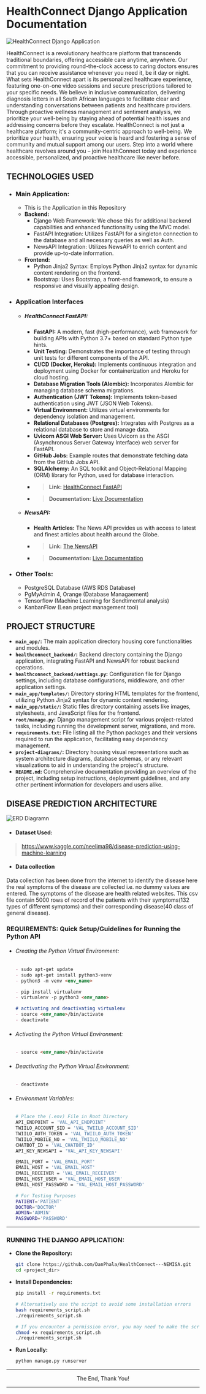 # HealthConnect Django Application Documentation

![HealthConnect Django Application](./main_app/static/img/about.jpg)

HealthConnect is a revolutionary healthcare platform that transcends traditional boundaries, offering accessible care anytime, anywhere. Our commitment to providing round-the-clock access to caring doctors ensures that you can receive assistance whenever you need it, be it day or night. What sets HealthConnect apart is its personalized healthcare experience, featuring one-on-one video sessions and secure prescriptions tailored to your specific needs. We believe in inclusive communication, delivering diagnosis letters in all South African languages to facilitate clear and understanding conversations between patients and healthcare providers. Through proactive wellness management and sentiment analysis, we prioritize your well-being by staying ahead of potential health issues and addressing concerns before they escalate. HealthConnect is not just a healthcare platform; it's a community-centric approach to well-being. We prioritize your health, ensuring your voice is heard and fostering a sense of community and mutual support among our users. Step into a world where healthcare revolves around you – join HealthConnect today and experience accessible, personalized, and proactive healthcare like never before.

## TECHNOLOGIES USED
- ### Main Application:
    - This is the Application in this Repository
    - **Backend:**
        - Django Web Framework: We chose this for additional backend capabilities and enhanced functionality using the MVC model.
        - FastAPI Integration: Utilizes FastAPI for a singleton connection to the database and all necessary queries as well as Auth.
        - NewsAPI Integration: Utilizes NewsAPI to enrich content and provide up-to-date information.
    - **Frontend:**
        - Python Jinja2 Syntax: Employs Python Jinja2 syntax for dynamic content rendering on the frontend.
        - Bootstrap: Uses Bootstrap, a front-end framework, to ensure a responsive and visually appealing design.
- ### Application Interfaces
    - ##### HealthConnect FastAPI:
        - **FastAPI:** A modern, fast (high-performance), web framework for building APIs with Python 3.7+ based on standard Python type hints.
        - **Unit Testing:** Demonstrates the importance of testing through unit tests for different components of the API.
        - **CI/CD (Docker, Heroku):** Implements continuous integration and deployment using Docker for containerization and Heroku for cloud hosting.
        - **Database Migration Tools (Alembic):** Incorporates Alembic for managing database schema migrations.
        - **Authentication (JWT Tokens):** Implements token-based authentication using JWT (JSON Web Tokens).
        - **Virtual Environment:** Utilizes virtual environments for dependency isolation and management.
        - **Relational Databases (Postgres):** Integrates with Postgres as a relational database to store and manage data.
        - **Uvicorn ASGI Web Server:** Uses Uvicorn as the ASGI (Asynchronous Server Gateway Interface) web server for FastAPI.
        - **GitHub Jobs:** Example routes that demonstrate fetching data from the GitHub Jobs API.
        - **SQLAlchemy:** An SQL toolkit and Object-Relational Mapping (ORM) library for Python, used for database interaction.
        - > **Link:** [HealthConnect FastAPI](https://github.com/TebogoYungMercykay/Python_API_Development_Booth_FASTAPI)
        - > **Documentation:** [Live Documentation](https://healthconnect-python-fastapi-9b23b53a9ae4.herokuapp.com/docs)
    - ##### NewsAPI:
        - **Health Articles:** The News API provides us with access to latest and finest articles about health around the Globe.
        - > **Link:** [The NewsAPI](https://newsapi.org)
        - > **Documentation:** [Live Documentation](https://newsapi.org/docs)
- ### Other Tools:
    - PostgreSQL Database (AWS RDS Database)
    - PgMyAdmin 4, Orange (Database Managaement)
    - Tensorflow (Machine Learning for Sendtimental analysis)
    - KanbanFlow (Lean project management tool)

## PROJECT STRUCTURE

- **`main_app/`:** The main application directory housing core functionalities and modules.
- **`healthconnect_backend/`:** Backend directory containing the Django application, integrating FastAPI and NewsAPI for robust backend operations.
- **`healthconnect_backend/settings.py`:** Configuration file for Django settings, including database configurations, middleware, and other application settings.
- **`main_app/templates/`:** Directory storing HTML templates for the frontend, utilizing Python Jinja2 syntax for dynamic content rendering.
- **`main_app/static/`:** Static files directory containing assets like images, stylesheets, and JavaScript files for the frontend.
- **`root/manage.py`:** Django management script for various project-related tasks, including running the development server, migrations, and more.
- **`requirements.txt`:** File listing all the Python packages and their versions required to run the application, facilitating easy dependency management.
- **`project-diagrams/`:** Directory housing visual representations such as system architecture diagrams, database schemas, or any relevant visualizations to aid in understanding the project's structure.
- **`README.md`:** Comprehensive documentation providing an overview of the project, including setup instructions, deployment guidelines, and any other pertinent information for developers and users alike.

## DISEASE PREDICTION ARCHITECTURE

![ERD Diagramn](./project-diagramns/Disease_Prediction_Diagram.png)

- #### Dataset Used:

> https://www.kaggle.com/neelima98/disease-prediction-using-machine-learning

- ####  Data collection 

Data collection has been done from the internet to identify the disease here the real symptoms of the disease are collected i.e. no dummy values are entered. The symptoms of the disease are health related websites. This csv file contain 5000 rows of record of the patients with their symptoms(132 types of different symptoms) and their corresponding disease(40 class of general disease).

### REQUIREMENTS: Quick Setup/Guidelines for Running the Python API

- ###### Creating the Python Virtual Environment:
    ```markdown
    - sudo apt-get update
    - sudo apt-get install python3-venv
    - python3 -m venv <env_name>

    - pip install virtualenv
    - virtualenv -p python3 <env_name>

    # activating and deactivating virtualenv
    - source <env_name>/bin/activate
    - deactivate
    ```

- ###### Activating the Python Virtual Environment:
    ```markdown
    - source <env_name>/bin/activate
    ```

- ###### Deactivating the Python Virtual Environment:
    ```markdown
    - deactivate
    ```

- ###### Environment Variables:
    ```bash
    # Place the (.env) File in Root Directory
    API_ENDPOINT = 'VAL_API_ENDPOINT'
    TWIILO_ACCOUNT_SID = 'VAL_TWIILO_ACCOUNT_SID'
    TWIILO_AUTH_TOKEN = 'VAL_TWIILO_AUTH_TOKEN'
    TWIILO_MOBILE_NO = 'VAL_TWIILO_MOBILE_NO'
    CHATBOT_ID = 'VAL_CHATBOT_ID'
    API_KEY_NEWSAPI = 'VAL_API_KEY_NEWSAPI'

    EMAIL_PORT = 'VAL_EMAIL_PORT'
    EMAIL_HOST = 'VAL_EMAIL_HOST'
    EMAIL_RECEIVER = 'VAL_EMAIL_RECEIVER'
    EMAIL_HOST_USER = 'VAL_EMAIL_HOST_USER'
    EMAIL_HOST_PASSWORD = 'VAL_EMAIL_HOST_PASSWORD'

    # For Testing Purposes
    PATIENT='PATIENT'
    DOCTOR='DOCTOR'
    ADMIN='ADMIN'
    PASSWORD='PASSWORD'
    ```
---

### RUNNING THE DJANGO APPLICATION:

- **Clone the Repository:**
   ```bash
   git clone https://github.com/DanPhala/HealthConnect---NEMISA.git
   cd <project_dir>
   ```

- **Install Dependencies:**
    ```bash
    pip install -r requirements.txt

    # Alternatively use the script to avoid some installation errors
    bash requirements_script.sh
    ./requirements_script.sh

    # If you encounter a permission error, you may need to make the script executable. You can do this with the following command:
    chmod +x requirements_script.sh
    ./requirements_script.sh
    ```

- **Run Locally:**
    ```markdown
    python manage.py runserver
    ```

---

<p align="center">The End, Thank You!</p>

---